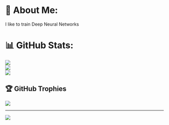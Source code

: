 # 💫 About Me:
I like to train Deep Neural Networks


# 📊 GitHub Stats:
![](https://github-readme-stats.vercel.app/api?username=SHIVAMAMBAH&theme=dark&hide_border=false&include_all_commits=true&count_private=true)<br/>
![](https://github-readme-streak-stats.herokuapp.com/?user=SHIVAMAMBAH&theme=dark&hide_border=false)<br/>
![](https://github-readme-stats.vercel.app/api/top-langs/?username=SHIVAMAMBAH&theme=dark&hide_border=false&include_all_commits=true&count_private=true&layout=compact)

## 🏆 GitHub Trophies
![](https://github-profile-trophy.vercel.app/?username=SHIVAMAMBAH&theme=radical&no-frame=false&no-bg=true&margin-w=4)

---
[![](https://visitcount.itsvg.in/api?id=SHIVAMAMBAH&icon=0&color=0)](https://visitcount.itsvg.in)

<!-- Proudly created with GPRM ( https://gprm.itsvg.in ) -->
